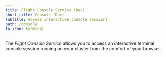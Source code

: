 ```yaml
---
title: Flight Console Service (Dev)
short_title: Console (Dev)
subtitle: Access interactive console sessions
path: /console
fa_icon: terminal
---
```

The *Flight Console Service* allows you to access an interactive
terminal console session running on your cluster from the comfort of
your browser.
